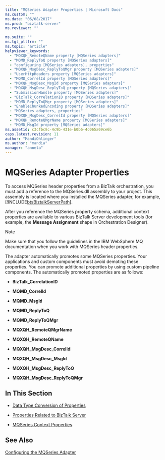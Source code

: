 ```yaml
---
title: "MQSeries Adapter Properties | Microsoft Docs"
ms.custom: ""
ms.date: "06/08/2017"
ms.prod: "biztalk-server"
ms.reviewer: ""

ms.suite: ""
ms.tgt_pltfrm: ""
ms.topic: "article"
helpviewer_keywords: 
  - "MQXQH_RemoteQName property [MQSeries adapters]"
  - "MQMD_ReplyToQ property [MQSeries adapters]"
  - "configuring [MQSeries adapters], properties"
  - "MQXQH_MsgDesc_ReplyToQMgr property [MQSeries adapters]"
  - "UserHttpHeaders property [MQSeries adapters]"
  - "MQMD_CorrelId property [MQSeries adapters]"
  - "MQXQH_MsgDesc_MsgId property [MQSeries adapters]"
  - "MQXQH_MsgDesc_ReplyToQ property [MQSeries adapters]"
  - "SubmissionHandle property [MQSeries adapters]"
  - "BizTalk_CorrelationID property [MQSeries adapters]"
  - "MQMD_ReplyToQMgr property [MQSeries adapters]"
  - "EnableChunkedEncoding property [MQSeries adapters]"
  - "MQSeries adapters, properties"
  - "MQXQH_MsgDesc_CorrelId property [MQSeries adapters]"
  - "MQXQH_RemoteQMgrName property [MQSeries adapters]"
  - "MQMD_MsgId property [MQSeries adapters]"
ms.assetid: c3cfbc8c-4c9b-431e-b0b6-4c065a69ce6b
caps.latest.revision: 11
author: "MandiOhlinger"
ms.author: "mandia"
manager: "anneta"
---
```

# MQSeries Adapter Properties
To access MQSeries header properties from a BizTalk orchestration, you must add a reference to the MQSeries.dll assembly to your project. This assembly is located where you installed the MQSeries adapter, for example, [!INCLUDE[btsBiztalkServerPath](../includes/btsbiztalkserverpath-md.md)].  
  
 After you reference the MQSeries property schema, additional context properties are available to various BizTalk Server development tools (for example, the **Message Assignment** shape in Orchestration Designer).  
  
> [!NOTE]
>  Make sure that you follow the guidelines in the IBM WebSphere MQ documentation when you work with MQSeries header properties.  
  
 The adapter automatically promotes some MQSeries properties. Your applications and custom components must avoid demoting these properties. You can promote additional properties by using custom pipeline components. The automatically promoted properties are as follows:  
  
-   **BizTalk_CorrelationID**  
  
-   **MQMD_CorrelId**  
  
-   **MQMD_MsgId**  
  
-   **MQMD_ReplyToQ**  
  
-   **MQMD_ReplyToQMgr**  
  
-   **MQXQH_RemoteQMgrName**  
  
-   **MQXQH_RemoteQName**  
  
-   **MQXQH_MsgDesc_CorrelId**  
  
-   **MQXQH_MsgDesc_MsgId**  
  
-   **MQXQH_MsgDesc_ReplyToQ**  
  
-   **MQXQH_MsgDesc_ReplyToQMgr**  
  
## In This Section  
  
-   [Data Type Conversion of Properties](../core/data-type-conversion-of-properties.md)  
  
-   [Properties Related to BizTalk Server](../core/properties-related-to-biztalk-server.md)  
  
-   [MQSeries Context Properties](../core/mqseries-context-properties.md)  
  
## See Also  
 [Configuring the MQSeries Adapter](../core/configuring-the-mqseries-adapter.md)